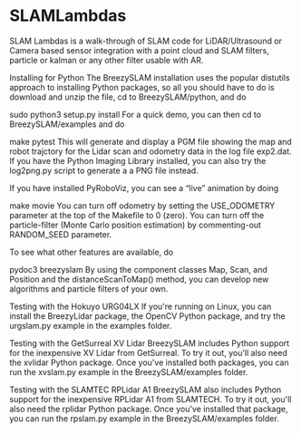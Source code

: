 # SLAMLambdas
SLAM Lambdas is   a walk-through of  SLAM code for LiDAR/Ultrasound or Camera based sensor integration with a point cloud and SLAM filters, particle or kalman or any other filter usable with AR.

Installing for Python
The BreezySLAM installation uses the popular distutils approach to installing Python packages, so all you should have to do is download and unzip the file, cd to BreezySLAM/python, and do

sudo python3 setup.py install
For a quick demo, you can then cd to BreezySLAM/examples and do

make pytest
This will generate and display a PGM file showing the map and robot trajctory for the Lidar scan and odometry data in the log file exp2.dat. If you have the Python Imaging Library installed, you can also try the log2png.py script to generate a a PNG file instead.

If you have installed PyRoboViz, you can see a “live” animation by doing

make movie
You can turn off odometry by setting the USE_ODOMETRY parameter at the top of the Makefile to 0 (zero). You can turn off the particle-filter (Monte Carlo position estimation) by commenting-out RANDOM_SEED parameter.

To see what other features are available, do

pydoc3 breezyslam
By using the component classes Map, Scan, and Position and the distanceScanToMap() method, you can develop new algorithms and particle filters of your own.

Testing with the Hokuyo URG04LX
If you're running on Linux, you can install the BreezyLidar package, the OpenCV Python package, and try the urgslam.py example in the examples folder.

Testing with the GetSurreal XV Lidar
BreezySLAM includes Python support for the inexpensive XV Lidar from GetSurreal. To try it out, you'll also need the xvlidar Python package. Once you've installed both packages, you can run the xvslam.py example in the BreezySLAM/examples folder.

Testing with the SLAMTEC RPLidar A1
BreezySLAM also includes Python support for the inexpensive RPLidar A1 from SLAMTECH. To try it out, you'll also need the rplidar Python package. Once you've installed that package, you can run the rpslam.py example in the BreezySLAM/examples folder.
